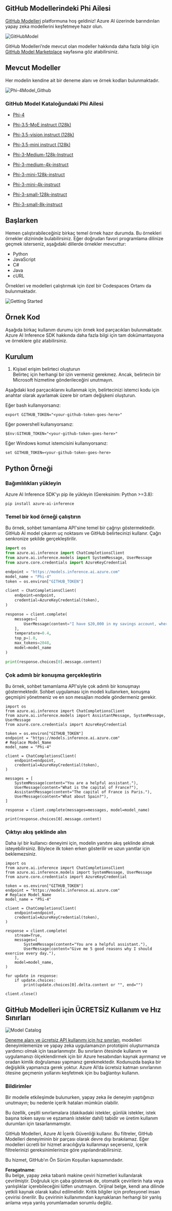 ## GitHub Modellerindeki Phi Ailesi

[GitHub Modelleri](https://github.com/marketplace/models) platformuna hoş geldiniz! Azure AI üzerinde barındırılan yapay zeka modellerini keşfetmeye hazır olun.

![GitHubModel](../../../../../translated_images/GitHub_ModelCatalog.4fc858ab26afe64c43f5e423ad0c5c733878bb536fdb027a5bcf1f80c41b0633.tr.png)

GitHub Modelleri’nde mevcut olan modeller hakkında daha fazla bilgi için [GitHub Model Marketplace](https://github.com/marketplace/models) sayfasına göz atabilirsiniz.

## Mevcut Modeller

Her modelin kendine ait bir deneme alanı ve örnek kodları bulunmaktadır.

![Phi-4Model_Github](../../../../../translated_images/GitHub_ModelPlay.998e294f6ee69c3ca174c880b32af9feec4221d0d787de899ad9bb2da3b58981.tr.png)

### GitHub Model Kataloğundaki Phi Ailesi

- [Phi-4](https://github.com/marketplace/models/azureml/Phi-4)

- [Phi-3.5-MoE instruct (128k)](https://github.com/marketplace/models/azureml/Phi-3-5-MoE-instruct)

- [Phi-3.5-vision instruct (128k)](https://github.com/marketplace/models/azureml/Phi-3-5-vision-instruct)

- [Phi-3.5-mini instruct (128k)](https://github.com/marketplace/models/azureml/Phi-3-5-mini-instruct)

- [Phi-3-Medium-128k-Instruct](https://github.com/marketplace/models/azureml/Phi-3-medium-128k-instruct)

- [Phi-3-medium-4k-instruct](https://github.com/marketplace/models/azureml/Phi-3-medium-4k-instruct)

- [Phi-3-mini-128k-instruct](https://github.com/marketplace/models/azureml/Phi-3-mini-128k-instruct)

- [Phi-3-mini-4k-instruct](https://github.com/marketplace/models/azureml/Phi-3-mini-4k-instruct)

- [Phi-3-small-128k-instruct](https://github.com/marketplace/models/azureml/Phi-3-small-128k-instruct)

- [Phi-3-small-8k-instruct](https://github.com/marketplace/models/azureml/Phi-3-small-8k-instruct)

## Başlarken

Hemen çalıştırabileceğiniz birkaç temel örnek hazır durumda. Bu örnekleri örnekler dizininde bulabilirsiniz. Eğer doğrudan favori programlama dilinize geçmek isterseniz, aşağıdaki dillerde örnekler mevcuttur:

- Python  
- JavaScript  
- C#  
- Java  
- cURL  

Örnekleri ve modelleri çalıştırmak için özel bir Codespaces Ortamı da bulunmaktadır.

![Getting Started](../../../../../translated_images/GitHub_ModelGetStarted.b4b839a081583da39bc976c2f0d8ac4603d3b8c23194b16cc9e0a1014f5611d0.tr.png)

## Örnek Kod 

Aşağıda birkaç kullanım durumu için örnek kod parçacıkları bulunmaktadır. Azure AI Inference SDK hakkında daha fazla bilgi için tam dokümantasyona ve örneklere göz atabilirsiniz.

## Kurulum 

1. Kişisel erişim belirteci oluşturun  
Belirteç için herhangi bir izin vermeniz gerekmez. Ancak, belirtecin bir Microsoft hizmetine gönderileceğini unutmayın.

Aşağıdaki kod parçacıklarını kullanmak için, belirtecinizi istemci kodu için anahtar olarak ayarlamak üzere bir ortam değişkeni oluşturun.

Eğer bash kullanıyorsanız:  
```
export GITHUB_TOKEN="<your-github-token-goes-here>"
```  
Eğer powershell kullanıyorsanız:  

```
$Env:GITHUB_TOKEN="<your-github-token-goes-here>"
```  

Eğer Windows komut istemcisini kullanıyorsanız:  

```
set GITHUB_TOKEN=<your-github-token-goes-here>
```  

## Python Örneği  

### Bağımlılıkları yükleyin  
Azure AI Inference SDK'yı pip ile yükleyin (Gereksinim: Python >=3.8):  

```
pip install azure-ai-inference
```  

### Temel bir kod örneği çalıştırın  

Bu örnek, sohbet tamamlama API'sine temel bir çağrıyı göstermektedir. GitHub AI model çıkarım uç noktasını ve GitHub belirtecinizi kullanır. Çağrı senkronize şekilde gerçekleştirilir.  

```python
import os
from azure.ai.inference import ChatCompletionsClient
from azure.ai.inference.models import SystemMessage, UserMessage
from azure.core.credentials import AzureKeyCredential

endpoint = "https://models.inference.ai.azure.com"
model_name = "Phi-4"
token = os.environ["GITHUB_TOKEN"]

client = ChatCompletionsClient(
    endpoint=endpoint,
    credential=AzureKeyCredential(token),
)

response = client.complete(
    messages=[
        UserMessage(content="I have $20,000 in my savings account, where I receive a 4% profit per year and payments twice a year. Can you please tell me how long it will take for me to become a millionaire? Also, can you please explain the math step by step as if you were explaining it to an uneducated person?"),
    ],
    temperature=0.4,
    top_p=1.0,
    max_tokens=2048,
    model=model_name
)

print(response.choices[0].message.content)
```  

### Çok adımlı bir konuşma gerçekleştirin  

Bu örnek, sohbet tamamlama API'siyle çok adımlı bir konuşmayı göstermektedir. Sohbet uygulaması için modeli kullanırken, konuşma geçmişini yönetmeniz ve en son mesajları modele göndermeniz gerekir.  

```
import os
from azure.ai.inference import ChatCompletionsClient
from azure.ai.inference.models import AssistantMessage, SystemMessage, UserMessage
from azure.core.credentials import AzureKeyCredential

token = os.environ["GITHUB_TOKEN"]
endpoint = "https://models.inference.ai.azure.com"
# Replace Model_Name
model_name = "Phi-4"

client = ChatCompletionsClient(
    endpoint=endpoint,
    credential=AzureKeyCredential(token),
)

messages = [
    SystemMessage(content="You are a helpful assistant."),
    UserMessage(content="What is the capital of France?"),
    AssistantMessage(content="The capital of France is Paris."),
    UserMessage(content="What about Spain?"),
]

response = client.complete(messages=messages, model=model_name)

print(response.choices[0].message.content)
```  

### Çıktıyı akış şeklinde alın  

Daha iyi bir kullanıcı deneyimi için, modelin yanıtını akış şeklinde almak isteyebilirsiniz. Böylece ilk token erken gösterilir ve uzun yanıtlar için beklemezsiniz.  

```
import os
from azure.ai.inference import ChatCompletionsClient
from azure.ai.inference.models import SystemMessage, UserMessage
from azure.core.credentials import AzureKeyCredential

token = os.environ["GITHUB_TOKEN"]
endpoint = "https://models.inference.ai.azure.com"
# Replace Model_Name
model_name = "Phi-4"

client = ChatCompletionsClient(
    endpoint=endpoint,
    credential=AzureKeyCredential(token),
)

response = client.complete(
    stream=True,
    messages=[
        SystemMessage(content="You are a helpful assistant."),
        UserMessage(content="Give me 5 good reasons why I should exercise every day."),
    ],
    model=model_name,
)

for update in response:
    if update.choices:
        print(update.choices[0].delta.content or "", end="")

client.close()
```  

## GitHub Modelleri için ÜCRETSİZ Kullanım ve Hız Sınırları  

![Model Catalog](../../../../../translated_images/GitHub_Model.0c2abb992151c5407046e2b763af51505ff709f04c0950785e0300fdc8c55a0c.tr.png)

[Deneme alanı ve ücretsiz API kullanımı için hız sınırları](https://docs.github.com/en/github-models/prototyping-with-ai-models#rate-limits), modelleri deneyimlemenize ve yapay zeka uygulamanızın prototipini oluşturmanıza yardımcı olmak için tasarlanmıştır. Bu sınırların ötesinde kullanım ve uygulamanızı ölçeklendirmek için bir Azure hesabından kaynak ayırmanız ve oradan kimlik doğrulaması yapmanız gerekmektedir. Kodunuzda başka bir değişiklik yapmanıza gerek yoktur. Azure AI’da ücretsiz katman sınırlarının ötesine geçmenin yollarını keşfetmek için bu bağlantıyı kullanın.

### Bildirimler  

Bir modelle etkileşimde bulunurken, yapay zeka ile deneyim yaptığınızı unutmayın; bu nedenle içerik hataları mümkün olabilir.

Bu özellik, çeşitli sınırlamalara (dakikadaki istekler, günlük istekler, istek başına token sayısı ve eşzamanlı istekler dahil) tabidir ve üretim kullanım durumları için tasarlanmamıştır.

GitHub Modelleri, Azure AI İçerik Güvenliği kullanır. Bu filtreler, GitHub Modelleri deneyiminin bir parçası olarak devre dışı bırakılamaz. Eğer modelleri ücretli bir hizmet aracılığıyla kullanmayı seçerseniz, içerik filtrelerinizi gereksinimlerinize göre yapılandırabilirsiniz.

Bu hizmet, GitHub’ın Ön Sürüm Koşulları kapsamındadır.

**Feragatname**:  
Bu belge, yapay zeka tabanlı makine çeviri hizmetleri kullanılarak çevrilmiştir. Doğruluk için çaba göstersek de, otomatik çevirilerin hata veya yanlışlıklar içerebileceğini lütfen unutmayın. Orijinal belge, kendi ana dilinde yetkili kaynak olarak kabul edilmelidir. Kritik bilgiler için profesyonel insan çevirisi önerilir. Bu çevirinin kullanımından kaynaklanan herhangi bir yanlış anlama veya yanlış yorumlamadan sorumlu değiliz.